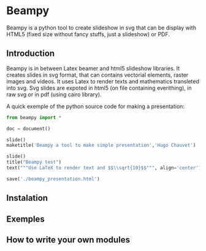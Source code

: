 # Beampy

Beampy is a python tool to create slideshow in svg that can be display with HTML5 (fixed size without fancy stuffs, just a slideshow) or PDF.

## Introduction

Beampy is in between Latex beamer and html5 slideshow libraries. It creates slides in svg format, that can contains vectorial elements, raster images and videos. It uses Latex to render texts and mathematics transleted into svg. Svg slides are expoted in html5 (on file containing everithing), in raw svg or in pdf (using cairo library).

A quick exemple of the python source code for making a presentation:
```python
from beampy import *

doc = document()

slide()
maketitle('Beampy a tool to make simple presentation','Hugo Chauvet')

slide()
title("Beampy test")
text("""Use LaTeX to render text and $$\\sqrt{10}$$""", align='center')

save('./beampy_presentation.html')
```

## Instalation

## Exemples

## How to write your own modules


